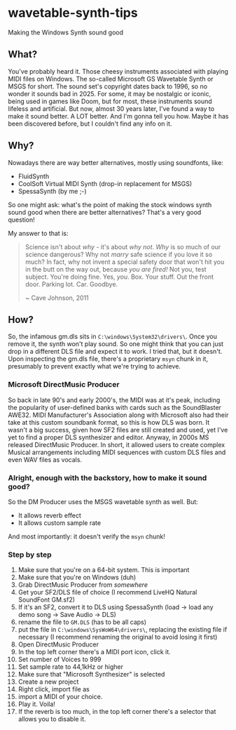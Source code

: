 # wavetable-synth-tips
Making the Windows Synth sound good

## What?
You've probably heard it. Those cheesy instruments associated with playing MIDI files on Windows. The so-called Microsoft GS Wavetable Synth or MSGS for short. The sound set's copyright dates back to 1996, so no wonder it sounds bad in 2025. For some, it may be nostalgic or iconic, being used in games like Doom, but for most, these instruments sound lifeless and artificial. But now, almost 30 years later, I've found a way to make it sound better. A LOT better. And I'm gonna tell you how. Maybe it has been discovered before, but I couldn't find any info on it.

## Why?
Nowadays there are way better alternatives, mostly using soundfonts, like:
- FluidSynth
- CoolSoft Virtual MIDI Synth (drop-in replacement for MSGS)
- SpessaSynth (by me ;-)

So one might ask: what's the point of making the stock windows synth sound good when there are better alternatives?
That's a very good question!

My answer to that is:

> Science isn't about *why* - it's about *why not*. *Why* is so much of our science dangerous? Why not *marry* safe science if you love it so much? In fact, why not invent a special safety door that won't hit you in the butt on the way out, because *you are fired!* Not you, test subject. You're doing fine. Yes, *you*. Box. Your stuff. Out the front door. Parking lot. Car. Goodbye.
> 
> ~ Cave Johnson, 2011

## How?
So, the infamous gm.dls sits in `C:\windows\System32\drivers\`. Once you remove it, the synth won't play sound. So one might think that you can just drop in a different DLS file and expect it to work. I tried that, but it doesn't. Upon inspecting the gm.dls file, there's a proprietary `msyn` chunk in it, presumably to prevent exactly what we're trying to achieve.

### Microsoft DirectMusic Producer
So back in late 90's and early 2000's, the MIDI was at it's peak, including the popularity of user-defined banks with cards such as the SoundBlaster AWE32. MIDI Manufacturer's Association along with Microsoft also had their take at this custom soundbank format, so this is how DLS was born.
It wasn't a big success, given how SF2 files are still created and used, yet I've yet to find a proper DLS synthesizer and editor.
Anyway, in 2000s MS released DirectMusic Producer. In short, it allowed users to create complex Musical arrangements including MIDI sequences with custom DLS files and even WAV files as vocals.

### Alright, enough with the backstory, how to make it sound good?
So the DM Producer uses the MSGS wavetable synth as well. But:
- It allows reverb effect
- It allows custom sample rate

And most importantly: it doesn't verify the `msyn` chunk!

### Step by step

1. Make sure that you're on a 64-bit system. This is important
2. Make sure that you're on Windows (duh)
3. Grab DirectMusic Producer from *somewhere*
4. Get your SF2/DLS file of choice (I recommend LiveHQ Natural SoundFont GM.sf2)
5. If it's an SF2, convert it to DLS using SpessaSynth (load -> load any demo song -> Save Audio -> DLS)
6. rename the file to `GM.DLS` (has to be all caps)
7. put the file in `C:\windows\SysWoW64\drivers\`, replacing the existing file if necessary (I recommend renaming the original to avoid losing it first)
8. Open DirectMusic Producer
9. In the top left corner there's a MIDI port icon, click it.
10. Set number of Voices to 999
11. Set sample rate to 44,1kHz or higher
12. Make sure that "Microsoft Synthesizer" is selected
13. Create a new project 
14. Right click, import file as
15. import a MIDI of your choice.
16. Play it. Voila! 
17. If the reverb is too much, in the top left corner there's a selector that allows you to disable it.
